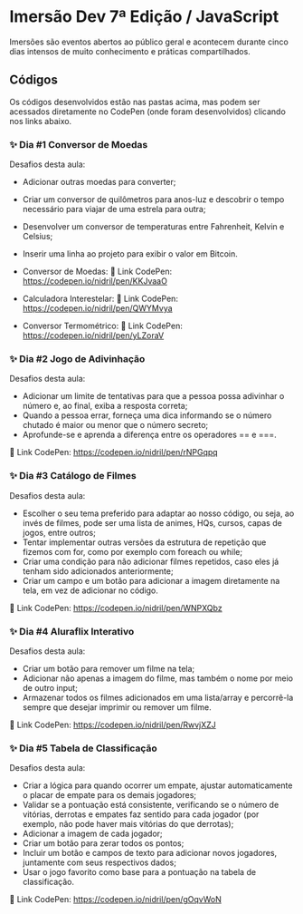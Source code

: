 # Imersão Dev 7ª Edição / JavaScript

Imersões são eventos abertos ao público geral e acontecem durante cinco dias intensos de muito conhecimento e práticas compartilhados.

## Códigos

Os códigos desenvolvidos estão nas pastas acima, mas podem ser acessados diretamente no CodePen (onde foram desenvolvidos) clicando nos links abaixo.

### ✨ Dia #1 Conversor de Moedas

Desafios desta aula:
- Adicionar outras moedas para converter;
- Criar um conversor de quilômetros para anos-luz e descobrir o tempo necessário para viajar de uma estrela para outra;
- Desenvolver um conversor de temperaturas entre Fahrenheit, Kelvin e Celsius;
- Inserir uma linha ao projeto para exibir o valor em Bitcoin.

- Conversor de Moedas:
🔸 Link CodePen: https://codepen.io/nidril/pen/KKJvaaO
- Calculadora Interestelar:
🔸 Link CodePen: https://codepen.io/nidril/pen/QWYMvya
- Conversor Termométrico:
🔸 Link CodePen: https://codepen.io/nidril/pen/yLZoraV

### ✨ Dia #2 Jogo de Adivinhação
Desafios desta aula:
- Adicionar um limite de tentativas para que a pessoa possa adivinhar o número e, ao final, exiba a resposta correta;
- Quando a pessoa errar, forneça uma dica informando se o número chutado é maior ou menor que o número secreto;
- Aprofunde-se e aprenda a diferença entre os operadores == e ===.

🔸 Link CodePen: https://codepen.io/nidril/pen/rNPGqpq

### ✨ Dia #3 Catálogo de Filmes
Desafios desta aula:
- Escolher o seu tema preferido para adaptar ao nosso código, ou seja, ao invés de filmes, pode ser uma lista de animes, HQs, cursos, capas de jogos, entre outros;
- Tentar implementar outras versões da estrutura de repetição que fizemos com for, como por exemplo com foreach ou while;
- Criar uma condição para não adicionar filmes repetidos, caso eles já tenham sido adicionados anteriormente;
- Criar um campo e um botão para adicionar a imagem diretamente na tela, em vez de adicionar no código.

🔸 Link CodePen: https://codepen.io/nidril/pen/WNPXQbz

### ✨ Dia #4 Aluraflix Interativo
Desafios desta aula:
- Criar um botão para remover um filme na tela;
- Adicionar não apenas a imagem do filme, mas também o nome por meio de outro input;
- Armazenar todos os filmes adicionados em uma lista/array e percorrê-la sempre que desejar imprimir ou remover um filme.

🔸 Link CodePen: https://codepen.io/nidril/pen/RwvjXZJ

### ✨ Dia #5 Tabela de Classificação
Desafios desta aula:
- Criar a lógica para quando ocorrer um empate, ajustar automaticamente o placar de empate para os demais jogadores;
- Validar se a pontuação está consistente, verificando se o número de vitórias, derrotas e empates faz sentido para cada jogador (por exemplo, não pode haver mais vitórias do que derrotas);
- Adicionar a imagem de cada jogador;
- Criar um botão para zerar todos os pontos;
- Incluir um botão e campos de texto para adicionar novos jogadores, juntamente com seus respectivos dados;
- Usar o jogo favorito como base para a pontuação na tabela de classificação.

🔸 Link CodePen: https://codepen.io/nidril/pen/gOqvWoN


